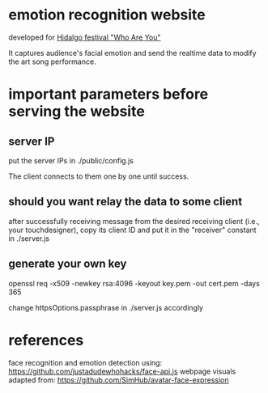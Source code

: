 # emotion recognition website

developed for [Hidalgo festival "Who Are You"](https://hidalgofestival.de/hidalgo-kollektiv/produktion/who-are-you/)

It captures audience's facial emotion and send the realtime data to modify the art song performance.

# important parameters before serving the website

## server IP
put the server IPs in ./public/config.js

The client connects to them one by one until success.

## should you want relay the data to some client
after successfully receiving message from the desired receiving client (i.e., your touchdesigner), copy its client ID and put it in the "receiver" constant in ./server.js

## generate your own key

openssl req -x509 -newkey rsa:4096 -keyout key.pem -out cert.pem -days 365

change httpsOptions.passphrase in ./server.js accordingly

# references

face recognition and emotion detection using: https://github.com/justadudewhohacks/face-api.js
webpage visuals adapted from: https://github.com/SimHub/avatar-face-expression